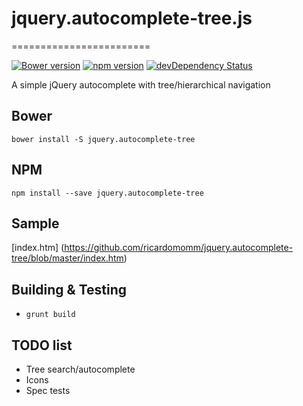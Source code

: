 # jquery.autocomplete-tree.js
========================

[![Bower version](https://badge.fury.io/bo/jquery.autocomplete-tree.svg)](http://badge.fury.io/bo/jquery.autocomplete-tree)
[![npm version](https://badge.fury.io/js/jquery.autocomplete-tree.svg)](http://badge.fury.io/js/jquery.autocomplete-tree)
[![devDependency Status](https://david-dm.org/ricardomomm/jquery.autocomplete-tree/dev-status.svg)](https://david-dm.org/ricardomomm/jquery.autocomplete-tree#info=devDependencies)

A simple jQuery autocomplete with tree/hierarchical navigation

## Bower

`bower install -S jquery.autocomplete-tree`

## NPM

`npm install --save jquery.autocomplete-tree`

## Sample

[index.htm] (https://github.com/ricardomomm/jquery.autocomplete-tree/blob/master/index.htm)

## Building & Testing

* `grunt build`

## TODO list

* Tree search/autocomplete 
* Icons
* Spec tests
